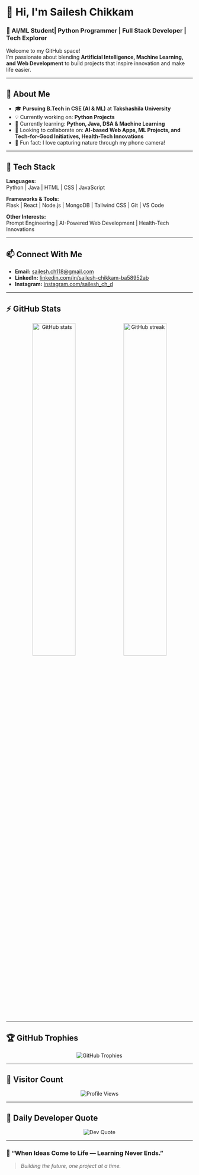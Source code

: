 # 👋 Hi, I'm Sailesh Chikkam  

### 🎯 AI/ML Student| Python Programmer | Full Stack Developer | Tech Explorer  

Welcome to my GitHub space!  
I’m passionate about blending **Artificial Intelligence, Machine Learning, and Web Development** to build projects that inspire innovation and make life easier.  

---

## 🚀 About Me  

- 🎓 **Pursuing B.Tech in CSE (AI & ML)** at **Takshashila University**  
- 💡 Currently working on: **Python Projects**  
- 🌱 Currently learning: **Python, Java, DSA & Machine Learning**  
- 🤝 Looking to collaborate on: **AI-based Web Apps, ML Projects, and Tech-for-Good Initiatives, Health-Tech Innovations**  
- 📸 Fun fact: I love capturing nature through my phone camera!  

---

## 🧰 Tech Stack  

**Languages:**  
Python | Java | HTML | CSS | JavaScript  

**Frameworks & Tools:**  
Flask | React | Node.js | MongoDB | Tailwind CSS | Git | VS Code  

**Other Interests:**  
Prompt Engineering | AI-Powered Web Development | Health-Tech Innovations  

---

## 📫 Connect With Me  

- **Email:** [sailesh.ch118@gmail.com](mailto:sailesh.ch118@gmail.com)  
- **LinkedIn:** [linkedin.com/in/sailesh-chikkam-ba58952ab](https://www.linkedin.com/in/sailesh-chikkam-ba58952ab/)  
- **Instagram:** [instagram.com/sailesh_ch_d](https://www.instagram.com/sailesh_ch_d/)  

---

## ⚡ GitHub Stats  

<p align="center">
  <img src="https://github-readme-stats.vercel.app/api?username=SaileshChikkam&show_icons=true&theme=radical" alt="GitHub stats" width="48%" />
  <img src="https://github-readme-streak-stats.herokuapp.com/?user=SaileshChikkam&theme=radical" alt="GitHub streak" width="48%" />
</p>

---

## 🏆 GitHub Trophies  

<p align="center">
  <img src="https://github-profile-trophy.vercel.app/?username=SaileshChikkam&theme=onedark&row=1&column=6" alt="GitHub Trophies" />
</p>

---

## 👀 Visitor Count  

<p align="center">
  <img src="https://komarev.com/ghpvc/?username=SaileshChikkam&color=blue&style=flat-square" alt="Profile Views" />
</p>

---

## 💬 Daily Developer Quote  

<p align="center">
  <img src="https://quotes-github-readme.vercel.app/api?type=horizontal&theme=dark" alt="Dev Quote" />
</p>

---

### 🌟 “When Ideas Come to Life — Learning Never Ends.”  
> *Building the future, one project at a time.*
